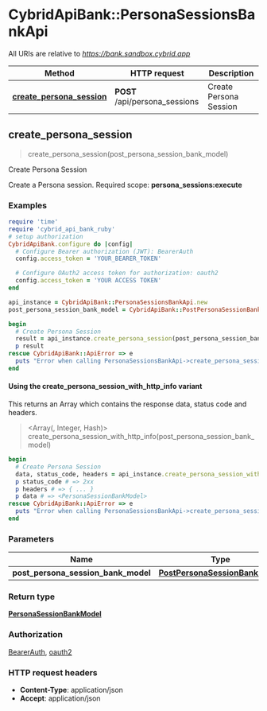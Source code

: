 # CybridApiBank::PersonaSessionsBankApi

All URIs are relative to *https://bank.sandbox.cybrid.app*

| Method | HTTP request | Description |
| ------ | ------------ | ----------- |
| [**create_persona_session**](PersonaSessionsBankApi.md#create_persona_session) | **POST** /api/persona_sessions | Create Persona Session |


## create_persona_session

> <PersonaSessionBankModel> create_persona_session(post_persona_session_bank_model)

Create Persona Session

Create a Persona session.  Required scope: **persona_sessions:execute**

### Examples

```ruby
require 'time'
require 'cybrid_api_bank_ruby'
# setup authorization
CybridApiBank.configure do |config|
  # Configure Bearer authorization (JWT): BearerAuth
  config.access_token = 'YOUR_BEARER_TOKEN'

  # Configure OAuth2 access token for authorization: oauth2
  config.access_token = 'YOUR ACCESS TOKEN'
end

api_instance = CybridApiBank::PersonaSessionsBankApi.new
post_persona_session_bank_model = CybridApiBank::PostPersonaSessionBankModel.new({persona_inquiry_id: 'persona_inquiry_id_example', customer_guid: 'customer_guid_example', identity_verification_guid: 'identity_verification_guid_example'}) # PostPersonaSessionBankModel | 

begin
  # Create Persona Session
  result = api_instance.create_persona_session(post_persona_session_bank_model)
  p result
rescue CybridApiBank::ApiError => e
  puts "Error when calling PersonaSessionsBankApi->create_persona_session: #{e}"
end
```

#### Using the create_persona_session_with_http_info variant

This returns an Array which contains the response data, status code and headers.

> <Array(<PersonaSessionBankModel>, Integer, Hash)> create_persona_session_with_http_info(post_persona_session_bank_model)

```ruby
begin
  # Create Persona Session
  data, status_code, headers = api_instance.create_persona_session_with_http_info(post_persona_session_bank_model)
  p status_code # => 2xx
  p headers # => { ... }
  p data # => <PersonaSessionBankModel>
rescue CybridApiBank::ApiError => e
  puts "Error when calling PersonaSessionsBankApi->create_persona_session_with_http_info: #{e}"
end
```

### Parameters

| Name | Type | Description | Notes |
| ---- | ---- | ----------- | ----- |
| **post_persona_session_bank_model** | [**PostPersonaSessionBankModel**](PostPersonaSessionBankModel.md) |  |  |

### Return type

[**PersonaSessionBankModel**](PersonaSessionBankModel.md)

### Authorization

[BearerAuth](../README.md#BearerAuth), [oauth2](../README.md#oauth2)

### HTTP request headers

- **Content-Type**: application/json
- **Accept**: application/json


